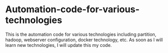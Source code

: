 # Automation-code-for-various-technologies
This is the automation code for various technologies including partition, hadoop, webserver configuration, docker technology, etc. As soon as I will learn new technologies, I will update this my code.
